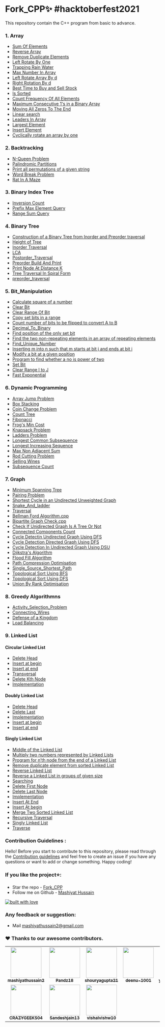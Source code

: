 # Fork_CPP✨    #hacktoberfest2021

This repository contain the C++ program from basic to advance.

### 1. Array
* [Sum Of Elements](https://github.com/mashiyathussain2/Fork_CPP/blob/main/Array/Sum_of_elements.cpp)
* [Reverse Array](https://github.com/mashiyathussain2/Fork_CPP/blob/main/Array/Reverse%20Array.cpp)
* [Remove Duplicate Elements](https://github.com/mashiyathussain2/Fork_CPP/blob/main/Array/Remove%20Duplicate%20Elements.cpp)
* [Left Rotate By One](https://github.com/mashiyathussain2/Fork_CPP/blob/main/Array/Left%20Rotate%20By%20One.cpp)
* [Trapping Rain Water](https://github.com/mashiyathussain2/Fork_CPP/tree/main/Array/Trapping%20Rain%20Water)
* [Max Number In Array](https://github.com/mashiyathussain2/Fork_CPP/tree/main/Array/Max%20Number%20In%20Array)
* [Left Rotate Array By d](https://github.com/mashiyathussain2/Fork_CPP/blob/main/Array/Left%20Rotate%20Array%20By%20d.cpp)
* [Right Rotation By d](https://github.com/mashiyathussain2/Fork_CPP/blob/main/Array/Right%20Rotation%20By%20d.cpp)
* [Best Time to Buy and Sell Stock](https://github.com/mashiyathussain2/Fork_CPP/tree/main/Array/Best%20Time%20to%20Buy%20and%20Sell%20Stock)
* [Is Sorted](https://github.com/mashiyathussain2/Fork_CPP/blob/main/Array/Is%20Sorted.cpp)
* [Count Frequency Of All Elements](https://github.com/mashiyathussain2/Fork_CPP/blob/main/Array/Count%20Frequency%20Of%20All%20Elements.cpp)
* [Maximum Consecutive 1's in a Binary Array](https://github.com/mashiyathussain2/Fork_CPP/blob/main/Array/Maximum%20Consecutive%201's%20in%20a%20Binary%20Array.cpp)
* [Moving All Zeros To The End](https://github.com/mashiyathussain2/Fork_CPP/blob/main/Array/Moving%20All%20Zeros%20To%20The%20End.cpp)
* [Linear search](https://github.com/mashiyathussain2/Fork_CPP/blob/main/Array/Linear_search.cpp)
* [Leaders In Array](https://github.com/mashiyathussain2/Fork_CPP/blob/main/Array/Leaders%20In%20Array.cpp)
* [Largest Element](https://github.com/mashiyathussain2/Fork_CPP/blob/main/Array/Largest%20Element.cpp)
* [Insert Element](https://github.com/mashiyathussain2/Fork_CPP/blob/main/Array/Insert_element.cpp)
* [Cyclically rotate an array by one](https://github.com/mashiyathussain2/Fork_CPP/tree/main/Array/Problem%201)


### 2. Backtracking
* [N-Queen Problem](https://github.com/mashiyathussain2/Fork_CPP/tree/main/Backtracking/N-Queen%20Problem)
* [Palindromic Partitions](https://github.com/mashiyathussain2/Fork_CPP/tree/main/Backtracking/Palindromic%20Partitions)
* [Print all permutations of a given string](https://github.com/mashiyathussain2/Fork_CPP/tree/main/Backtracking/Print%20all%20permutations%20of%20a%20given%20string)
* [Word Break Problem](https://github.com/mashiyathussain2/Fork_CPP/tree/main/Backtracking/Word%20Break%20Problem)
* [Rat In A Maze](https://github.com/mashiyathussain2/Fork_CPP/blob/main/Backtracking/Rat%20In%20A%20Maze.cpp)


### 3. Binary Index Tree
* [Inversion Count](https://github.com/mashiyathussain2/Fork_CPP/blob/main/Binary%20Index%20Tree/Inversion%20Count.cpp)
* [Prefix Max Element Query](https://github.com/mashiyathussain2/Fork_CPP/blob/main/Binary%20Index%20Tree/Prefix%20Max%20Element%20Query.cpp)
* [Range Sum Query](https://github.com/mashiyathussain2/Fork_CPP/blob/main/Binary%20Index%20Tree/Range%20Sum%20Query.cpp)


### 4. Binary Tree
* [Construction of a Binary Tree from Inorder and Preorder traversal](https://github.com/mashiyathussain2/Fork_CPP/blob/main/Binary%20Tree/Construction%20of%20a%20Binary%20Tree%20from%20Inorder%20and%20Preorder%20traversal.cpp)
* [Height of Tree](https://github.com/mashiyathussain2/Fork_CPP/blob/main/Binary%20Tree/Height_of_Tree.cpp)
* [Inorder Traversal](https://github.com/mashiyathussain2/Fork_CPP/blob/main/Binary%20Tree/Inorder_Traversal.cpp)
* [LCA](https://github.com/mashiyathussain2/Fork_CPP/blob/main/Binary%20Tree/LCA.cpp)
* [Postorder_Traversal](https://github.com/mashiyathussain2/Fork_CPP/blob/main/Binary%20Tree/Postorder_Traversal.cpp)
* [Preorder Build And Print](https://github.com/mashiyathussain2/Fork_CPP/blob/main/Binary%20Tree/Preorder_Build_And_Print.cpp)
* [Print Node At Distance K](https://github.com/mashiyathussain2/Fork_CPP/blob/main/Binary%20Tree/Print_Node_At_Distance_K.cpp)
* [Tree Traversal In Spiral Form](https://github.com/mashiyathussain2/Fork_CPP/blob/main/Binary%20Tree/Tree%20Traversal%20In%20Spiral%20Form.cpp)
* [preorder_traversal](https://github.com/mashiyathussain2/Fork_CPP/blob/main/Binary%20Tree/preorder_traversal.cpp)


### 5. Bit_Manipulation
* [Calculate square of a number](https://github.com/mashiyathussain2/Fork_CPP/tree/main/Bit_Manipulation/Calculate%20square%20of%20a%20number)
* [Clear Bit](https://github.com/mashiyathussain2/Fork_CPP/tree/main/Bit_Manipulation/Clear%20Bit)
* [Clear Range Of Bit](https://github.com/mashiyathussain2/Fork_CPP/tree/main/Bit_Manipulation/Clear%20Range%20Of%20Bit)
* [Copy set bits in a range](https://github.com/mashiyathussain2/Fork_CPP/tree/main/Bit_Manipulation/Copy%20set%20bits%20in%20a%20range)
* [Count number of bits to be flipped to convert A to B](https://github.com/mashiyathussain2/Fork_CPP/tree/main/Bit_Manipulation/Count%20number%20of%20bits%20to%20be%20flipped%20to%20convert%20A%20to%20B)
* [Decimal_To_Binary](https://github.com/mashiyathussain2/Fork_CPP/tree/main/Bit_Manipulation/Decimal_To_Binary)
* [Find position of the only set bit](https://github.com/mashiyathussain2/Fork_CPP/tree/main/Bit_Manipulation/Find%20position%20of%20the%20only%20set%20bit)
* [Find the two non-repeating elements in an array of repeating elements](https://github.com/mashiyathussain2/Fork_CPP/tree/main/Bit_Manipulation/Find%20the%20two%20non-repeating%20elements%20in%20an%20array%20of%20repeating%20elements)
* [Find_Unique_Number](https://github.com/mashiyathussain2/Fork_CPP/tree/main/Bit_Manipulation/Find_Unique_Number)
* [Inserting m into n such that m starts at bit j and ends at bit i](https://github.com/mashiyathussain2/Fork_CPP/tree/main/Bit_Manipulation/Inserting%20m%20into%20n%20such%20that%20m%20starts%20at%20bit%20j%20and%20ends%20at%20bit%20i)
* [Modify a bit at a given position](https://github.com/mashiyathussain2/Fork_CPP/tree/main/Bit_Manipulation/Modify%20a%20bit%20at%20a%20given%20position)
* [Program to find whether a no is power of two](https://github.com/mashiyathussain2/Fork_CPP/tree/main/Bit_Manipulation/Program%20to%20find%20whether%20a%20no%20is%20power%20of%20two)
* [Set Bit](https://github.com/mashiyathussain2/Fork_CPP/tree/main/Bit_Manipulation/Set%20Bit)
* [Clear Range I to J](https://github.com/mashiyathussain2/Fork_CPP/blob/main/Bit_Manipulation/Clear%20Range%20I%20to%20J.cpp)
* [Fast Exponential](https://github.com/mashiyathussain2/Fork_CPP/blob/main/Bit_Manipulation/Fast%20Exponential.cpp)


### 6. Dynamic Programming
* [Array Jump Problem](https://github.com/mashiyathussain2/Fork_CPP/tree/main/Dynamic%20Programming/Array%20Jump%20Problem)
* [Box Stacking](https://github.com/mashiyathussain2/Fork_CPP/tree/main/Dynamic%20Programming/Box%20Stacking)
* [Coin Change Problem](https://github.com/mashiyathussain2/Fork_CPP/tree/main/Dynamic%20Programming/Coin%20Change%20Problem)
* [Count Tree](https://github.com/mashiyathussain2/Fork_CPP/tree/main/Dynamic%20Programming/Count%20Tree)
* [Fibonacci](https://github.com/mashiyathussain2/Fork_CPP/tree/main/Dynamic%20Programming/Fibonacci)
* [Frog's Min Cost](https://github.com/mashiyathussain2/Fork_CPP/tree/main/Dynamic%20Programming/Frog's%20Min%20Cost)
* [Knapsack Problem](https://github.com/mashiyathussain2/Fork_CPP/tree/main/Dynamic%20Programming/Knapsack%20Problem)
* [Ladders Problem](https://github.com/mashiyathussain2/Fork_CPP/tree/main/Dynamic%20Programming/Ladders%20Problem)
* [Longest Common Subsequence](https://github.com/mashiyathussain2/Fork_CPP/tree/main/Dynamic%20Programming/Longest%20Common%20Subsequence)
* [Longest Increasing Sequence](https://github.com/mashiyathussain2/Fork_CPP/tree/main/Dynamic%20Programming/Longest%20Increasing%20Sequence)
* [Max Non Adjacent Sum](https://github.com/mashiyathussain2/Fork_CPP/tree/main/Dynamic%20Programming/Max%20Non%20Adjacent%20Sum)
* [Rod Cutting Problem](https://github.com/mashiyathussain2/Fork_CPP/tree/main/Dynamic%20Programming/Rod%20Cutting%20Problem)
* [Selling Wines](https://github.com/mashiyathussain2/Fork_CPP/tree/main/Dynamic%20Programming/Selling%20Wines)
* [Subsequence Count](https://github.com/mashiyathussain2/Fork_CPP/tree/main/Dynamic%20Programming/Subsequence%20Count)


### 7. Graph
* [Minimum Spanning Tree](https://github.com/mashiyathussain2/Fork_CPP/tree/main/Graph/Minimum%20Spanning%20Tree)
* [Pairing Problem](https://github.com/mashiyathussain2/Fork_CPP/tree/main/Graph/Pairing%20Problem)
* [Shortest Cycle in an Undirected Unweighted Graph](https://github.com/mashiyathussain2/Fork_CPP/tree/main/Graph/Shortest%20Cycle%20in%20an%20Undirected%20Unweighted%20Graph)
* [Snake_And_ladder](https://github.com/mashiyathussain2/Fork_CPP/tree/main/Graph/Snake_And_ladder)
* [Traversal](https://github.com/mashiyathussain2/Fork_CPP/tree/main/Graph/Traversal)
* [Bellman Ford Algorithm.cpp](https://github.com/mashiyathussain2/Fork_CPP/blob/main/Graph/Bellman%20Ford%20Algorithm.cpp)
* [Bipartite Graph Check.cpp](https://github.com/mashiyathussain2/Fork_CPP/tree/main/Graph)
* [Check If Unidirected Graph Is A Tree Or Not](https://github.com/mashiyathussain2/Fork_CPP/blob/main/Graph/Check%20If%20Unidirected%20Graph%20Is%20A%20Tree%20Or%20Not.cpp)
* [Connected Components Count](https://github.com/mashiyathussain2/Fork_CPP/blob/main/Graph/Connected%20Components%20Count.cpp)
* [Cycle Detectin Undirected Graph Using DFS](https://github.com/mashiyathussain2/Fork_CPP/blob/main/Graph/Cycle%20Detectin%20Undirected%20Graph%20Using%20DFS.cpp)
* [Cycle Detection Directed Graph Using DFS](https://github.com/mashiyathussain2/Fork_CPP/blob/main/Graph/Cycle%20Detection%20Directed%20Graph%20Using%20DFS.cpp)
* [Cycle Detection In Undirected Graph Using DSU](https://github.com/mashiyathussain2/Fork_CPP/blob/main/Graph/Cycle%20Detection%20In%20Undirected%20Graph%20Using%20DSU.cpp)
* [Dijkstra's Algorithm](https://github.com/mashiyathussain2/Fork_CPP/blob/main/Graph/Dijkstra's%20Algorithm.cpp)
* [Flood Fill Algorithm](https://github.com/mashiyathussain2/Fork_CPP/blob/main/Graph/Flood%20Fill%20Algorithm.cpp)
* [Path Compression Optimisation](https://github.com/mashiyathussain2/Fork_CPP/blob/main/Graph/Path%20Compression%20Optimisation.cpp)
* [Single_Source_Shortest_Path](https://github.com/mashiyathussain2/Fork_CPP/blob/main/Graph/Single_Source_Shortest_Path.cpp)
* [Topological Sort Using BFS](https://github.com/mashiyathussain2/Fork_CPP/blob/main/Graph/Topological%20Sort%20Using%20BFS.cpp)
* [Topological Sort Using DFS](https://github.com/mashiyathussain2/Fork_CPP/blob/main/Graph/Topological%20Sort%20Using%20DFS.cpp)
* [Union By Rank Optimisation](https://github.com/mashiyathussain2/Fork_CPP/blob/main/Graph/Union%20By%20Rank%20Optimisation.cpp)

### 8. Greedy Algorithmns
* [Activity_Selection_Problem](https://github.com/mashiyathussain2/Fork_CPP/tree/main/Greedy%20Algorithmns/Activity_Selection_Problem)
* [Connecting_Wires](https://github.com/mashiyathussain2/Fork_CPP/tree/main/Greedy%20Algorithmns/Connecting_Wires)
* [Defense of a Kingdom](https://github.com/mashiyathussain2/Fork_CPP/tree/main/Greedy%20Algorithmns/Defense%20of%20a%20Kingdom)
* [Load Balancing](https://github.com/mashiyathussain2/Fork_CPP/tree/main/Greedy%20Algorithmns/Load%20Balancing)

### 9. Linked List
#### Circular Linked List
* [Delete Head](https://github.com/mashiyathussain2/Fork_CPP/tree/main/Linked%20List/Circular%20Linked%20List/Delete_Head)
* [Insert at begin](https://github.com/mashiyathussain2/Fork_CPP/tree/main/Linked%20List/Circular%20Linked%20List/Insert_At_Begin)
* [Insert at end](https://github.com/mashiyathussain2/Fork_CPP/tree/main/Linked%20List/Circular%20Linked%20List/Insert_At_End)
* [Transversal](https://github.com/mashiyathussain2/Fork_CPP/tree/main/Linked%20List/Circular%20Linked%20List/Traversal)
* [Delete Kth Node](https://github.com/mashiyathussain2/Fork_CPP/blob/main/Linked%20List/Circular%20Linked%20List/Delete_Kth_Node.cpp)
* [Implementation](https://github.com/mashiyathussain2/Fork_CPP/blob/main/Linked%20List/Circular%20Linked%20List/Implementation.cpp)

#### Doubly Linked List
* [Delete Head](https://github.com/mashiyathussain2/Fork_CPP/blob/main/Linked%20List/Doubly%20Linked%20List/Delete_Head.cpp)
* [Delete Last](https://github.com/mashiyathussain2/Fork_CPP/blob/main/Linked%20List/Doubly%20Linked%20List/Delete_Last.cpp)
* [Implementation](https://github.com/mashiyathussain2/Fork_CPP/blob/main/Linked%20List/Doubly%20Linked%20List/Implementation.cpp)
* [Insert at begin](https://github.com/mashiyathussain2/Fork_CPP/blob/main/Linked%20List/Doubly%20Linked%20List/Insert_At_Begin.cpp)
* [Insert at end](https://github.com/mashiyathussain2/Fork_CPP/blob/main/Linked%20List/Doubly%20Linked%20List/Insert_At_End.cpp)

#### Singly Linked List
* [Middle of the Linked List](https://github.com/mashiyathussain2/Fork_CPP/blob/main/Linked%20List/Singly_Linked_List/Middle%20of%20the%20Linked%20List/README.md)
* [Multiply two numbers represented by Linked Lists](https://github.com/mashiyathussain2/Fork_CPP/blob/main/Linked%20List/Singly_Linked_List/Multiply%20two%20numbers%20represented%20by%20Linked%20Lists/Solution_1.cpp)
* [Program for n’th node from the end of a Linked List](https://github.com/mashiyathussain2/Fork_CPP/blob/main/Linked%20List/Singly_Linked_List/Program%20for%20n’th%20node%20from%20the%20end%20of%20a%20Linked%20List/Solution_1.cpp)
* [Remove duplicate element from sorted Linked List](https://github.com/mashiyathussain2/Fork_CPP/blob/main/Linked%20List/Singly_Linked_List/Remove%20duplicate%20element%20from%20sorted%20Linked%20List/Solution_1.cpp)
* [Reverse Linked List](https://github.com/mashiyathussain2/Fork_CPP/tree/main/Linked%20List/Singly_Linked_List/Reverse%20Linked%20List)
* [Reverse a Linked List in groups of given size](https://github.com/mashiyathussain2/Fork_CPP/blob/main/Linked%20List/Singly_Linked_List/Reverse%20a%20Linked%20List%20in%20groups%20of%20given%20size/Solutiopn_1.cpp)
* [Searching](https://github.com/mashiyathussain2/Fork_CPP/tree/main/Linked%20List/Singly_Linked_List/Searching)
* [Delete First Node](https://github.com/mashiyathussain2/Fork_CPP/blob/main/Linked%20List/Singly_Linked_List/Delete_First_Node.cpp)
* [Delete Last Node](https://github.com/mashiyathussain2/Fork_CPP/blob/main/Linked%20List/Singly_Linked_List/Delete_Last_Node.cpp)
* [Implementation](https://github.com/mashiyathussain2/Fork_CPP/blob/main/Linked%20List/Singly_Linked_List/Implementation.cpp)
* [Insert At End](https://github.com/mashiyathussain2/Fork_CPP/blob/main/Linked%20List/Singly_Linked_List/Insert_At_End.cpp)
* [Insert At begin](https://github.com/mashiyathussain2/Fork_CPP/blob/main/Linked%20List/Singly_Linked_List/Insert_At_begin.cpp)
* [Merge Two Sorted Linked List](https://github.com/mashiyathussain2/Fork_CPP/blob/main/Linked%20List/Singly_Linked_List/Merge%20Two%20Sorted%20Linked%20List.cpp)
* [Recursive Traversal](https://github.com/mashiyathussain2/Fork_CPP/blob/main/Linked%20List/Singly_Linked_List/Recursive_Traversal.cpp)
* [Singly Linked List](https://github.com/mashiyathussain2/Fork_CPP/blob/main/Linked%20List/Singly_Linked_List/Singly%20Linked%20List.cpp)
* [Traverse](https://github.com/mashiyathussain2/Fork_CPP/blob/main/Linked%20List/Singly_Linked_List/Traverse.cpp)




### Contribution Guidelines :

Hello! Before you start to contribute to this repository, please read through the [Contribution guidelines](CONTRIBUTING.md) and feel free to create an issue if you have any questions or want to add or change something. Happy coding!

### If you like the project⭐:
- Star the repo - [Fork_CPP](https://github.com/mashiyathussain2/Fork_CPP)
- Follow me on Github - [Mashiyat Hussain](https://github.com/mashiyathussain2)

[![built with love](https://forthebadge.com/images/badges/built-with-love.svg)](https://github.com/mashiyathussain2)

### Any feedback or suggestion:
- Mail [mashiyathussain2@gmail.com](mailto:mashiyathussain2@gmail.com?subject=[GitHub]%20Source%20Han%20Sans)


### ❤️ Thanks to our awesome contributors.

<table>
<tr>
<td align="center"><a href="https://github.com/mashiyathussain2"><img src="https://avatars.githubusercontent.com/u/39239687?v=4" width="100px;" alt=""/><br /><sub><b>mashiyathussain2</b></sub></a><br /> </td>
<td align="center"><a href="https://github.com/Pandz18"><img src="https://avatars.githubusercontent.com/u/87066683?v=4" width="100px;" alt=""/><br /><sub><b>Pandz18</b></sub></a><br /> </td>
<td align="center"><a href="https://github.com/shouryagupta21"><img src="https://avatars.githubusercontent.com/u/84736794?v=4" width="100px;" alt=""/><br /><sub><b>shouryagupta21</b></sub></a><br /> </td>
<td align="center"><a href="https://github.com/deenu-1001"><img src="https://avatars.githubusercontent.com/u/82225952?v=4" width="100px;" alt=""/><br /><sub><b>deenu-1001</b></sub></a><br /> </td>
<td align="center"><a href="https://github.com/yashasvi17rawat"><img src="https://avatars.githubusercontent.com/u/72373107?v=4" width="100px;" alt=""/><br /><sub><b>yashasvi17rawat</b></sub></a><br /> </td>
  </tr>
  <tr>
<td align="center"><a href="https://github.com/CRAZYGEEKS04"><img src="https://avatars.githubusercontent.com/u/60053891?v=4" width="100px;" alt=""/><br /><sub><b>CRAZYGEEKS04</b></sub></a><br /> </td>
<td align="center"><a href="https://github.com/Sandeshjain13"><img src="https://avatars.githubusercontent.com/u/91777977?v=4" width="100px;" alt=""/><br /><sub><b>Sandeshjain13</b></sub></a><br /> </td>
<td align="center"><a href="https://github.com/vishalvishw10"><img src="https://avatars.githubusercontent.com/u/56310842?v=4" width="100px;" alt=""/><br /><sub><b>vishalvishw10</b></sub></a><br /> </td>
  </tr>
  </table>
